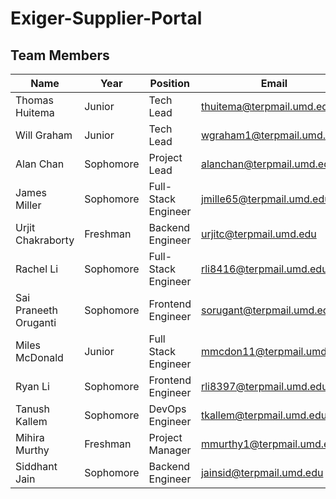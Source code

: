# Exiger-Supplier-Portal

## Team Members
| Name | Year | Position | Email | LinkedIn |
|------|------|----------|-------|----------|
| Thomas Huitema | Junior | Tech Lead | thuitema@terpmail.umd.edu | [Profile](https://www.linkedin.com/in/thomas-huitema/) |
| Will Graham | Junior | Tech Lead | wgraham1@terpmail.umd.edu | [Profile](https://www.linkedin.com/in/will-graham-4623022a8/) |
| Alan Chan | Sophomore | Project Lead | alanchan@terpmail.umd.edu | [Profile](https://www.linkedin.com/in/alanchan8/) |
| James Miller | Sophomore | Full-Stack Engineer | jmille65@terpmail.umd.edu | [Profile](https://www.linkedin.com/in/james-miller-a0957832a/)|
| Urjit Chakraborty | Freshman | Backend Engineer | urjitc@terpmail.umd.edu | [Profile](https://www.linkedin.com/in/urjit-chakraborty-6b855b260/) |
| Rachel Li | Sophomore | Full-Stack Engineer | rli8416@terpmail.umd.edu | [Profile](https://www.linkedin.com/in/rachel-w-li/) |
| Sai Praneeth Oruganti | Sophomore | Frontend Engineer | sorugant@terpmail.umd.edu | [Profile](https://www.linkedin.com/in/sp-oruganti/) |
| Miles McDonald | Junior | Full Stack Engineer | mmcdon11@terpmail.umd.edu | [Profile](https://www.linkedin.com/in/miles-mcdonald-86275023b/)|
| Ryan Li | Sophomore | Frontend Engineer | rli8397@terpmail.umd.edu | [Profile](https://www.linkedin.com/in/ryan-li-174139257/)
| Tanush Kallem | Sophomore | DevOps Engineer | tkallem@terpmail.umd.edu | [Profile](https://www.linkedin.com/in/tanush-kallem-74882b272) |
| Mihira Murthy | Freshman | Project Manager | mmurthy1@terpmail.umd.edu | [Profile]() |
|Siddhant Jain      |Sophomore      |Backend Engineer          |jainsid@terpmail.umd.edu       |[Profile](https://www.linkedin.com/in/sidjain88tx/)          |
